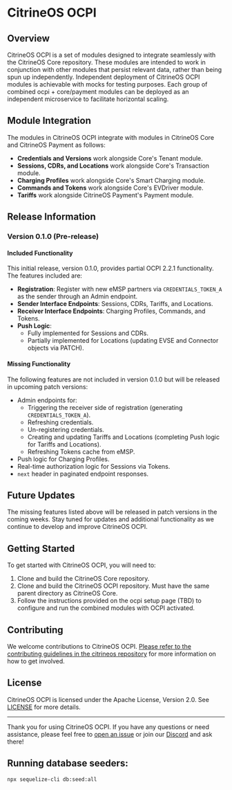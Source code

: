 # CitrineOS OCPI

## Overview

CitrineOS OCPI is a set of modules designed to integrate seamlessly with the CitrineOS Core repository. These modules are intended to work in conjunction with other modules that persist relevant data, rather than being spun up independently. Independent deployment of CitrineOS OCPI modules is achievable with mocks for testing purposes. Each group of combined ocpi + core/payment modules can be deployed as an independent microservice to facilitate horizontal scaling.

## Module Integration

The modules in CitrineOS OCPI integrate with modules in CitrineOS Core and CitrineOS Payment as follows:

- **Credentials and Versions** work alongside Core's Tenant module.
- **Sessions, CDRs, and Locations** work alongside Core's Transaction module.
- **Charging Profiles** work alongside Core's Smart Charging module.
- **Commands and Tokens** work alongside Core's EVDriver module.
- **Tariffs** work alongside CitrineOS Payment's Payment module.

## Release Information

### Version 0.1.0 (Pre-release)

#### Included Functionality

This initial release, version 0.1.0, provides partial OCPI 2.2.1 functionality. The features included are:

- **Registration**: Register with new eMSP partners via `CREDENTIALS_TOKEN_A` as the sender through an Admin endpoint.
- **Sender Interface Endpoints**: Sessions, CDRs, Tariffs, and Locations.
- **Receiver Interface Endpoints**: Charging Profiles, Commands, and Tokens.
- **Push Logic**:
  - Fully implemented for Sessions and CDRs.
  - Partially implemented for Locations (updating EVSE and Connector objects via PATCH).

#### Missing Functionality

The following features are not included in version 0.1.0 but will be released in upcoming patch versions:

- Admin endpoints for:
  - Triggering the receiver side of registration (generating `CREDENTIALS_TOKEN_A`).
  - Refreshing credentials.
  - Un-registering credentials.
  - Creating and updating Tariffs and Locations (completing Push logic for Tariffs and Locations).
  - Refreshing Tokens cache from eMSP.
- Push logic for Charging Profiles.
- Real-time authorization logic for Sessions via Tokens.
- `next` header in paginated endpoint responses.

## Future Updates

The missing features listed above will be released in patch versions in the coming weeks. Stay tuned for updates and additional functionality as we continue to develop and improve CitrineOS OCPI.

## Getting Started

To get started with CitrineOS OCPI, you will need to:

1. Clone and build the CitrineOS Core repository.
2. Clone and build the CitrineOS OCPI repository. Must have the same parent directory as CitrineOS Core.
3. Follow the instructions provided on the ocpi setup page (TBD) to configure and run the combined modules with OCPI activated.

## Contributing

We welcome contributions to CitrineOS OCPI. [Please refer to the contributing guidelines in the citrineos repository](https://github.com/citrineos/citrineos/blob/main/CONTRIBUTING.md) for more information on how to get involved.

## License

CitrineOS OCPI is licensed under the Apache License, Version 2.0. See [LICENSE](LICENSE) for more details.

---

Thank you for using CitrineOS OCPI. If you have any questions or need assistance, please feel free to [open an issue](https://github.com/citrineos/citrineos/issues) or join our [Discord](https://discord.gg/FhkRJknV3N) and ask there!

## Running database seeders:

```
npx sequelize-cli db:seed:all
```
